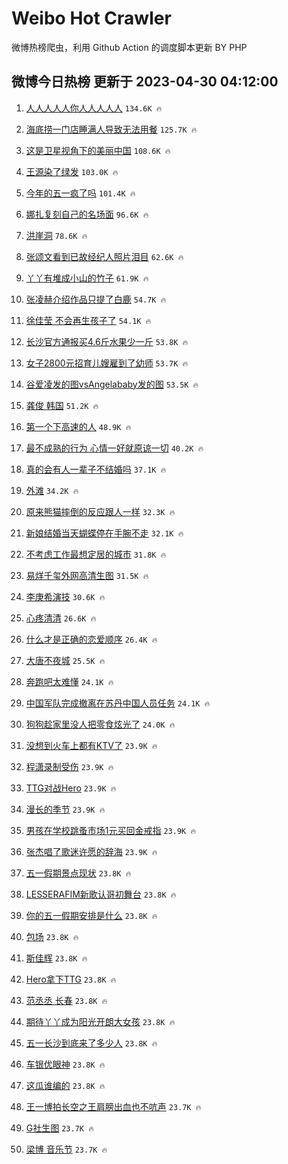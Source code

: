 # Weibo Hot Crawler 



微博热榜爬虫，利用 Github Action 的调度脚本更新 BY PHP 


## 微博今日热榜 更新于 2023-04-30 04:12:00 
1. [人人人人人你人人人人人](https://s.weibo.com/weibo?q=%23%E4%BA%BA%E4%BA%BA%E4%BA%BA%E4%BA%BA%E4%BA%BA%E4%BD%A0%E4%BA%BA%E4%BA%BA%E4%BA%BA%E4%BA%BA%E4%BA%BA%23&t=31&band_rank=1&Refer=top) `134.6K 🔥` 

1. [海底捞一门店睡满人导致无法用餐](https://s.weibo.com/weibo?q=%23%E6%B5%B7%E5%BA%95%E6%8D%9E%E4%B8%80%E9%97%A8%E5%BA%97%E7%9D%A1%E6%BB%A1%E4%BA%BA%E5%AF%BC%E8%87%B4%E6%97%A0%E6%B3%95%E7%94%A8%E9%A4%90%23&t=31&band_rank=2&Refer=top) `125.7K 🔥` 

1. [这是卫星视角下的美丽中国](https://s.weibo.com/weibo?q=%23%E8%BF%99%E6%98%AF%E5%8D%AB%E6%98%9F%E8%A7%86%E8%A7%92%E4%B8%8B%E7%9A%84%E7%BE%8E%E4%B8%BD%E4%B8%AD%E5%9B%BD%23&t=31&band_rank=3&Refer=top) `108.6K 🔥` 

1. [王源染了绿发](https://s.weibo.com/weibo?q=%23%E7%8E%8B%E6%BA%90%E6%9F%93%E4%BA%86%E7%BB%BF%E5%8F%91%23&t=31&band_rank=4&Refer=top) `103.0K 🔥` 

1. [今年的五一疯了吗](https://s.weibo.com/weibo?q=%23%E4%BB%8A%E5%B9%B4%E7%9A%84%E4%BA%94%E4%B8%80%E7%96%AF%E4%BA%86%E5%90%97%23&t=31&band_rank=5&Refer=top) `101.4K 🔥` 

1. [娜扎复刻自己的名场面](https://s.weibo.com/weibo?q=%23%E5%A8%9C%E6%89%8E%E5%A4%8D%E5%88%BB%E8%87%AA%E5%B7%B1%E7%9A%84%E5%90%8D%E5%9C%BA%E9%9D%A2%23&t=31&band_rank=6&Refer=top) `96.6K 🔥` 

1. [洪崖洞](https://s.weibo.com/weibo?q=%E6%B4%AA%E5%B4%96%E6%B4%9E&t=31&band_rank=7&Refer=top) `78.6K 🔥` 

1. [张颂文看到已故经纪人照片泪目](https://s.weibo.com/weibo?q=%23%E5%BC%A0%E9%A2%82%E6%96%87%E7%9C%8B%E5%88%B0%E5%B7%B2%E6%95%85%E7%BB%8F%E7%BA%AA%E4%BA%BA%E7%85%A7%E7%89%87%E6%B3%AA%E7%9B%AE%23&t=31&band_rank=8&Refer=top) `62.6K 🔥` 

1. [丫丫有堆成小山的竹子](https://s.weibo.com/weibo?q=%23%E4%B8%AB%E4%B8%AB%E6%9C%89%E5%A0%86%E6%88%90%E5%B0%8F%E5%B1%B1%E7%9A%84%E7%AB%B9%E5%AD%90%23&t=31&band_rank=9&Refer=top) `61.9K 🔥` 

1. [张凌赫介绍作品只提了白鹿](https://s.weibo.com/weibo?q=%23%E5%BC%A0%E5%87%8C%E8%B5%AB%E4%BB%8B%E7%BB%8D%E4%BD%9C%E5%93%81%E5%8F%AA%E6%8F%90%E4%BA%86%E7%99%BD%E9%B9%BF%23&t=31&band_rank=10&Refer=top) `54.7K 🔥` 

1. [徐佳莹 不会再生孩子了](https://s.weibo.com/weibo?q=%E5%BE%90%E4%BD%B3%E8%8E%B9%20%E4%B8%8D%E4%BC%9A%E5%86%8D%E7%94%9F%E5%AD%A9%E5%AD%90%E4%BA%86&t=31&band_rank=11&Refer=top) `54.1K 🔥` 

1. [长沙官方通报买4.6斤水果少一斤](https://s.weibo.com/weibo?q=%23%E9%95%BF%E6%B2%99%E5%AE%98%E6%96%B9%E9%80%9A%E6%8A%A5%E4%B9%B04.6%E6%96%A4%E6%B0%B4%E6%9E%9C%E5%B0%91%E4%B8%80%E6%96%A4%23&t=31&band_rank=12&Refer=top) `53.8K 🔥` 

1. [女子2800元招育儿嫂雇到了幼师](https://s.weibo.com/weibo?q=%23%E5%A5%B3%E5%AD%902800%E5%85%83%E6%8B%9B%E8%82%B2%E5%84%BF%E5%AB%82%E9%9B%87%E5%88%B0%E4%BA%86%E5%B9%BC%E5%B8%88%23&t=31&band_rank=13&Refer=top) `53.7K 🔥` 

1. [谷爱凌发的图vsAngelababy发的图](https://s.weibo.com/weibo?q=%23%E8%B0%B7%E7%88%B1%E5%87%8C%E5%8F%91%E7%9A%84%E5%9B%BEvsAngelababy%E5%8F%91%E7%9A%84%E5%9B%BE%23&t=31&band_rank=14&Refer=top) `53.5K 🔥` 

1. [龚俊 韩国](https://s.weibo.com/weibo?q=%E9%BE%9A%E4%BF%8A%20%E9%9F%A9%E5%9B%BD&t=31&band_rank=15&Refer=top) `51.2K 🔥` 

1. [第一个下高速的人](https://s.weibo.com/weibo?q=%23%E7%AC%AC%E4%B8%80%E4%B8%AA%E4%B8%8B%E9%AB%98%E9%80%9F%E7%9A%84%E4%BA%BA%23&t=31&band_rank=16&Refer=top) `48.9K 🔥` 

1. [最不成熟的行为 心情一好就原谅一切](https://s.weibo.com/weibo?q=%E6%9C%80%E4%B8%8D%E6%88%90%E7%86%9F%E7%9A%84%E8%A1%8C%E4%B8%BA%20%E5%BF%83%E6%83%85%E4%B8%80%E5%A5%BD%E5%B0%B1%E5%8E%9F%E8%B0%85%E4%B8%80%E5%88%87&t=31&band_rank=17&Refer=top) `40.2K 🔥` 

1. [真的会有人一辈子不结婚吗](https://s.weibo.com/weibo?q=%23%E7%9C%9F%E7%9A%84%E4%BC%9A%E6%9C%89%E4%BA%BA%E4%B8%80%E8%BE%88%E5%AD%90%E4%B8%8D%E7%BB%93%E5%A9%9A%E5%90%97%23&t=31&band_rank=18&Refer=top) `37.1K 🔥` 

1. [外滩](https://s.weibo.com/weibo?q=%E5%A4%96%E6%BB%A9&t=31&band_rank=19&Refer=top) `34.2K 🔥` 

1. [原来熊猫摔倒的反应跟人一样](https://s.weibo.com/weibo?q=%E5%8E%9F%E6%9D%A5%E7%86%8A%E7%8C%AB%E6%91%94%E5%80%92%E7%9A%84%E5%8F%8D%E5%BA%94%E8%B7%9F%E4%BA%BA%E4%B8%80%E6%A0%B7&t=31&band_rank=20&Refer=top) `32.3K 🔥` 

1. [新娘结婚当天蝴蝶停在手腕不走](https://s.weibo.com/weibo?q=%23%E6%96%B0%E5%A8%98%E7%BB%93%E5%A9%9A%E5%BD%93%E5%A4%A9%E8%9D%B4%E8%9D%B6%E5%81%9C%E5%9C%A8%E6%89%8B%E8%85%95%E4%B8%8D%E8%B5%B0%23&t=31&band_rank=21&Refer=top) `32.1K 🔥` 

1. [不考虑工作最想定居的城市](https://s.weibo.com/weibo?q=%23%E4%B8%8D%E8%80%83%E8%99%91%E5%B7%A5%E4%BD%9C%E6%9C%80%E6%83%B3%E5%AE%9A%E5%B1%85%E7%9A%84%E5%9F%8E%E5%B8%82%23&t=31&band_rank=22&Refer=top) `31.8K 🔥` 

1. [易烊千玺外网高清生图](https://s.weibo.com/weibo?q=%23%E6%98%93%E7%83%8A%E5%8D%83%E7%8E%BA%E5%A4%96%E7%BD%91%E9%AB%98%E6%B8%85%E7%94%9F%E5%9B%BE%23&t=31&band_rank=23&Refer=top) `31.5K 🔥` 

1. [李庚希演技](https://s.weibo.com/weibo?q=%E6%9D%8E%E5%BA%9A%E5%B8%8C%E6%BC%94%E6%8A%80&t=31&band_rank=24&Refer=top) `30.6K 🔥` 

1. [心疼清清](https://s.weibo.com/weibo?q=%E5%BF%83%E7%96%BC%E6%B8%85%E6%B8%85&t=31&band_rank=25&Refer=top) `26.6K 🔥` 

1. [什么才是正确的恋爱顺序](https://s.weibo.com/weibo?q=%23%E4%BB%80%E4%B9%88%E6%89%8D%E6%98%AF%E6%AD%A3%E7%A1%AE%E7%9A%84%E6%81%8B%E7%88%B1%E9%A1%BA%E5%BA%8F%23&t=31&band_rank=26&Refer=top) `26.4K 🔥` 

1. [大唐不夜城](https://s.weibo.com/weibo?q=%E5%A4%A7%E5%94%90%E4%B8%8D%E5%A4%9C%E5%9F%8E&t=31&band_rank=27&Refer=top) `25.5K 🔥` 

1. [奔跑吧太难懂](https://s.weibo.com/weibo?q=%23%E5%A5%94%E8%B7%91%E5%90%A7%E5%A4%AA%E9%9A%BE%E6%87%82%23&t=31&band_rank=28&Refer=top) `24.1K 🔥` 

1. [中国军队完成撤离在苏丹中国人员任务](https://s.weibo.com/weibo?q=%23%E4%B8%AD%E5%9B%BD%E5%86%9B%E9%98%9F%E5%AE%8C%E6%88%90%E6%92%A4%E7%A6%BB%E5%9C%A8%E8%8B%8F%E4%B8%B9%E4%B8%AD%E5%9B%BD%E4%BA%BA%E5%91%98%E4%BB%BB%E5%8A%A1%23&t=31&band_rank=29&Refer=top) `24.1K 🔥` 

1. [狗狗趁家里没人把零食炫光了](https://s.weibo.com/weibo?q=%E7%8B%97%E7%8B%97%E8%B6%81%E5%AE%B6%E9%87%8C%E6%B2%A1%E4%BA%BA%E6%8A%8A%E9%9B%B6%E9%A3%9F%E7%82%AB%E5%85%89%E4%BA%86&t=31&band_rank=30&Refer=top) `24.0K 🔥` 

1. [没想到火车上都有KTV了](https://s.weibo.com/weibo?q=%23%E6%B2%A1%E6%83%B3%E5%88%B0%E7%81%AB%E8%BD%A6%E4%B8%8A%E9%83%BD%E6%9C%89KTV%E4%BA%86%23&t=31&band_rank=31&Refer=top) `23.9K 🔥` 

1. [程潇录制受伤](https://s.weibo.com/weibo?q=%E7%A8%8B%E6%BD%87%E5%BD%95%E5%88%B6%E5%8F%97%E4%BC%A4&t=31&band_rank=32&Refer=top) `23.9K 🔥` 

1. [TTG对战Hero](https://s.weibo.com/weibo?q=%23TTG%E5%AF%B9%E6%88%98Hero%23&t=31&band_rank=33&Refer=top) `23.9K 🔥` 

1. [漫长的季节](https://s.weibo.com/weibo?q=%E6%BC%AB%E9%95%BF%E7%9A%84%E5%AD%A3%E8%8A%82&t=31&band_rank=34&Refer=top) `23.9K 🔥` 

1. [男孩在学校跳蚤市场1元买回金戒指](https://s.weibo.com/weibo?q=%23%E7%94%B7%E5%AD%A9%E5%9C%A8%E5%AD%A6%E6%A0%A1%E8%B7%B3%E8%9A%A4%E5%B8%82%E5%9C%BA1%E5%85%83%E4%B9%B0%E5%9B%9E%E9%87%91%E6%88%92%E6%8C%87%23&t=31&band_rank=35&Refer=top) `23.9K 🔥` 

1. [张杰唱了歌迷许愿的辞海](https://s.weibo.com/weibo?q=%23%E5%BC%A0%E6%9D%B0%E5%94%B1%E4%BA%86%E6%AD%8C%E8%BF%B7%E8%AE%B8%E6%84%BF%E7%9A%84%E8%BE%9E%E6%B5%B7%23&t=31&band_rank=36&Refer=top) `23.9K 🔥` 

1. [五一假期景点现状](https://s.weibo.com/weibo?q=%23%E4%BA%94%E4%B8%80%E5%81%87%E6%9C%9F%E6%99%AF%E7%82%B9%E7%8E%B0%E7%8A%B6%23&t=31&band_rank=37&Refer=top) `23.8K 🔥` 

1. [LESSERAFIM新歌认哥初舞台](https://s.weibo.com/weibo?q=%23LESSERAFIM%E6%96%B0%E6%AD%8C%E8%AE%A4%E5%93%A5%E5%88%9D%E8%88%9E%E5%8F%B0%23&t=31&band_rank=38&Refer=top) `23.8K 🔥` 

1. [你的五一假期安排是什么](https://s.weibo.com/weibo?q=%23%E4%BD%A0%E7%9A%84%E4%BA%94%E4%B8%80%E5%81%87%E6%9C%9F%E5%AE%89%E6%8E%92%E6%98%AF%E4%BB%80%E4%B9%88%23&t=31&band_rank=39&Refer=top) `23.8K 🔥` 

1. [包场](https://s.weibo.com/weibo?q=%E5%8C%85%E5%9C%BA&t=31&band_rank=40&Refer=top) `23.8K 🔥` 

1. [斯佳辉](https://s.weibo.com/weibo?q=%E6%96%AF%E4%BD%B3%E8%BE%89&t=31&band_rank=41&Refer=top) `23.8K 🔥` 

1. [Hero拿下TTG](https://s.weibo.com/weibo?q=Hero%E6%8B%BF%E4%B8%8BTTG&t=31&band_rank=42&Refer=top) `23.8K 🔥` 

1. [范丞丞 长春](https://s.weibo.com/weibo?q=%E8%8C%83%E4%B8%9E%E4%B8%9E%20%E9%95%BF%E6%98%A5&t=31&band_rank=43&Refer=top) `23.8K 🔥` 

1. [期待丫丫成为阳光开朗大女孩](https://s.weibo.com/weibo?q=%23%E6%9C%9F%E5%BE%85%E4%B8%AB%E4%B8%AB%E6%88%90%E4%B8%BA%E9%98%B3%E5%85%89%E5%BC%80%E6%9C%97%E5%A4%A7%E5%A5%B3%E5%AD%A9%23&t=31&band_rank=44&Refer=top) `23.8K 🔥` 

1. [五一长沙到底来了多少人](https://s.weibo.com/weibo?q=%23%E4%BA%94%E4%B8%80%E9%95%BF%E6%B2%99%E5%88%B0%E5%BA%95%E6%9D%A5%E4%BA%86%E5%A4%9A%E5%B0%91%E4%BA%BA%23&t=31&band_rank=45&Refer=top) `23.8K 🔥` 

1. [车银优眼神](https://s.weibo.com/weibo?q=%23%E8%BD%A6%E9%93%B6%E4%BC%98%E7%9C%BC%E7%A5%9E%23&t=31&band_rank=46&Refer=top) `23.8K 🔥` 

1. [这瓜谁编的](https://s.weibo.com/weibo?q=%23%E8%BF%99%E7%93%9C%E8%B0%81%E7%BC%96%E7%9A%84%23&t=31&band_rank=47&Refer=top) `23.8K 🔥` 

1. [王一博拍长空之王肩膀出血也不吭声](https://s.weibo.com/weibo?q=%23%E7%8E%8B%E4%B8%80%E5%8D%9A%E6%8B%8D%E9%95%BF%E7%A9%BA%E4%B9%8B%E7%8E%8B%E8%82%A9%E8%86%80%E5%87%BA%E8%A1%80%E4%B9%9F%E4%B8%8D%E5%90%AD%E5%A3%B0%23&t=31&band_rank=48&Refer=top) `23.7K 🔥` 

1. [G社生图](https://s.weibo.com/weibo?q=G%E7%A4%BE%E7%94%9F%E5%9B%BE&t=31&band_rank=49&Refer=top) `23.7K 🔥` 

1. [梁博 音乐节](https://s.weibo.com/weibo?q=%E6%A2%81%E5%8D%9A%20%E9%9F%B3%E4%B9%90%E8%8A%82&t=31&band_rank=50&Refer=top) `23.7K 🔥` 

